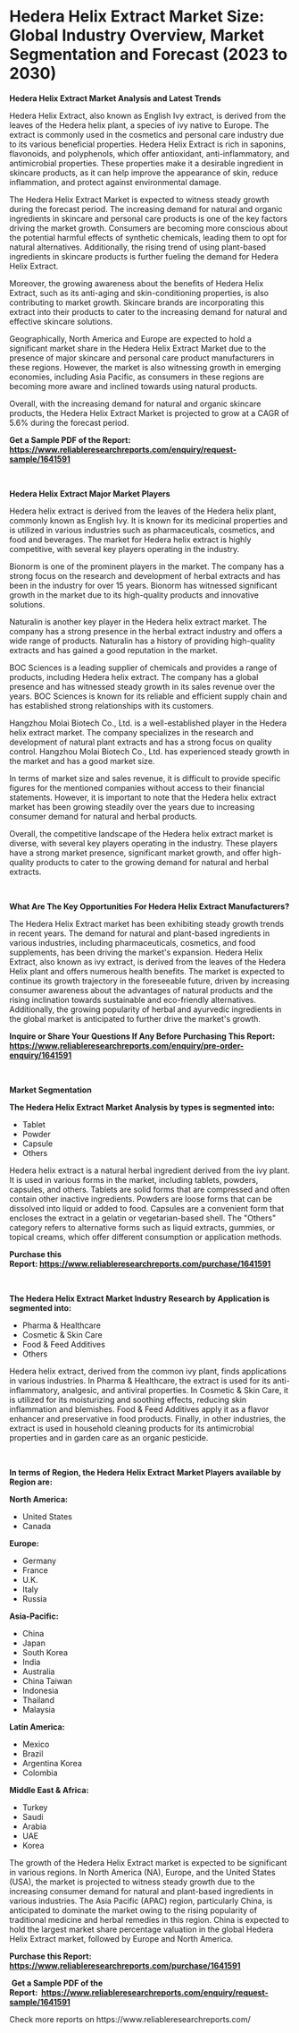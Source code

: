 <p><h1>Hedera Helix Extract Market Size: Global Industry Overview, Market Segmentation and Forecast (2023 to 2030)</h1></p><p><strong>Hedera Helix Extract Market Analysis and Latest Trends</strong></p>
<p><p>Hedera Helix Extract, also known as English Ivy extract, is derived from the leaves of the Hedera helix plant, a species of ivy native to Europe. The extract is commonly used in the cosmetics and personal care industry due to its various beneficial properties. Hedera Helix Extract is rich in saponins, flavonoids, and polyphenols, which offer antioxidant, anti-inflammatory, and antimicrobial properties. These properties make it a desirable ingredient in skincare products, as it can help improve the appearance of skin, reduce inflammation, and protect against environmental damage.</p><p>The Hedera Helix Extract Market is expected to witness steady growth during the forecast period. The increasing demand for natural and organic ingredients in skincare and personal care products is one of the key factors driving the market growth. Consumers are becoming more conscious about the potential harmful effects of synthetic chemicals, leading them to opt for natural alternatives. Additionally, the rising trend of using plant-based ingredients in skincare products is further fueling the demand for Hedera Helix Extract.</p><p>Moreover, the growing awareness about the benefits of Hedera Helix Extract, such as its anti-aging and skin-conditioning properties, is also contributing to market growth. Skincare brands are incorporating this extract into their products to cater to the increasing demand for natural and effective skincare solutions.</p><p>Geographically, North America and Europe are expected to hold a significant market share in the Hedera Helix Extract Market due to the presence of major skincare and personal care product manufacturers in these regions. However, the market is also witnessing growth in emerging economies, including Asia Pacific, as consumers in these regions are becoming more aware and inclined towards using natural products.</p><p>Overall, with the increasing demand for natural and organic skincare products, the Hedera Helix Extract Market is projected to grow at a CAGR of 5.6% during the forecast period.</p></p>
<p><strong>Get a Sample PDF of the Report:&nbsp; <a href="https://www.reliableresearchreports.com/enquiry/request-sample/1641591">https://www.reliableresearchreports.com/enquiry/request-sample/1641591</a></strong></p>
<p>&nbsp;</p>
<p><strong>Hedera Helix Extract Major Market Players</strong></p>
<p><p>Hedera helix extract is derived from the leaves of the Hedera helix plant, commonly known as English Ivy. It is known for its medicinal properties and is utilized in various industries such as pharmaceuticals, cosmetics, and food and beverages. The market for Hedera helix extract is highly competitive, with several key players operating in the industry.</p><p>Bionorm is one of the prominent players in the market. The company has a strong focus on the research and development of herbal extracts and has been in the industry for over 15 years. Bionorm has witnessed significant growth in the market due to its high-quality products and innovative solutions.</p><p>Naturalin is another key player in the Hedera helix extract market. The company has a strong presence in the herbal extract industry and offers a wide range of products. Naturalin has a history of providing high-quality extracts and has gained a good reputation in the market.</p><p>BOC Sciences is a leading supplier of chemicals and provides a range of products, including Hedera helix extract. The company has a global presence and has witnessed steady growth in its sales revenue over the years. BOC Sciences is known for its reliable and efficient supply chain and has established strong relationships with its customers.</p><p>Hangzhou Molai Biotech Co., Ltd. is a well-established player in the Hedera helix extract market. The company specializes in the research and development of natural plant extracts and has a strong focus on quality control. Hangzhou Molai Biotech Co., Ltd. has experienced steady growth in the market and has a good market size.</p><p>In terms of market size and sales revenue, it is difficult to provide specific figures for the mentioned companies without access to their financial statements. However, it is important to note that the Hedera helix extract market has been growing steadily over the years due to increasing consumer demand for natural and herbal products.</p><p>Overall, the competitive landscape of the Hedera helix extract market is diverse, with several key players operating in the industry. These players have a strong market presence, significant market growth, and offer high-quality products to cater to the growing demand for natural and herbal extracts.</p></p>
<p>&nbsp;</p>
<p><strong>What Are The Key Opportunities For Hedera Helix Extract Manufacturers?</strong></p>
<p><p>The Hedera Helix Extract market has been exhibiting steady growth trends in recent years. The demand for natural and plant-based ingredients in various industries, including pharmaceuticals, cosmetics, and food supplements, has been driving the market's expansion. Hedera Helix Extract, also known as ivy extract, is derived from the leaves of the Hedera Helix plant and offers numerous health benefits. The market is expected to continue its growth trajectory in the foreseeable future, driven by increasing consumer awareness about the advantages of natural products and the rising inclination towards sustainable and eco-friendly alternatives. Additionally, the growing popularity of herbal and ayurvedic ingredients in the global market is anticipated to further drive the market's growth.</p></p>
<p><strong>Inquire or Share Your Questions If Any Before Purchasing This Report: <a href="https://www.reliableresearchreports.com/enquiry/pre-order-enquiry/1641591">https://www.reliableresearchreports.com/enquiry/pre-order-enquiry/1641591</a></strong></p>
<p>&nbsp;</p>
<p><strong>Market Segmentation</strong></p>
<p><strong>The Hedera Helix Extract Market Analysis by types is segmented into:</strong></p>
<p><ul><li>Tablet</li><li>Powder</li><li>Capsule</li><li>Others</li></ul></p>
<p><p>Hedera helix extract is a natural herbal ingredient derived from the ivy plant. It is used in various forms in the market, including tablets, powders, capsules, and others. Tablets are solid forms that are compressed and often contain other inactive ingredients. Powders are loose forms that can be dissolved into liquid or added to food. Capsules are a convenient form that encloses the extract in a gelatin or vegetarian-based shell. The "Others" category refers to alternative forms such as liquid extracts, gummies, or topical creams, which offer different consumption or application methods.</p></p>
<p><strong>Purchase this Report:&nbsp;<a href="https://www.reliableresearchreports.com/purchase/1641591">https://www.reliableresearchreports.com/purchase/1641591</a></strong></p>
<p>&nbsp;</p>
<p><strong>The Hedera Helix Extract Market Industry Research by Application is segmented into:</strong></p>
<p><ul><li>Pharma & Healthcare</li><li>Cosmetic & Skin Care</li><li>Food & Feed Additives</li><li>Others</li></ul></p>
<p><p>Hedera helix extract, derived from the common ivy plant, finds applications in various industries. In Pharma & Healthcare, the extract is used for its anti-inflammatory, analgesic, and antiviral properties. In Cosmetic & Skin Care, it is utilized for its moisturizing and soothing effects, reducing skin inflammation and blemishes. Food & Feed Additives apply it as a flavor enhancer and preservative in food products. Finally, in other industries, the extract is used in household cleaning products for its antimicrobial properties and in garden care as an organic pesticide.</p></p>
<p>&nbsp;</p>
<p><strong>In terms of Region, the Hedera Helix Extract Market Players available by Region are:</strong></p>
<p>
    <p> <strong> North America: </strong>
        <ul>
            <li>United States</li>
            <li>Canada</li>
        </ul>
        </p> 
    <p> <strong> Europe: </strong>
        <ul>
            <li>Germany</li>
            <li>France</li>
            <li>U.K.</li>
            <li>Italy</li>
            <li>Russia</li>
        </ul>
        </p> 
    <p> <strong> Asia-Pacific: </strong>
        <ul>
            <li>China</li>
            <li>Japan</li>
            <li>South Korea</li>
            <li>India</li>
            <li>Australia</li>
            <li>China Taiwan</li>
            <li>Indonesia</li>
            <li>Thailand</li>
            <li>Malaysia</li>
        </ul>
        </p> 
    <p> <strong> Latin America: </strong>
        <ul>
            <li>Mexico</li>
            <li>Brazil</li>
            <li>Argentina Korea</li>
            <li>Colombia</li>
        </ul>
        </p> 
    <p> <strong> Middle East & Africa: </strong>
        <ul>
            <li>Turkey</li>
            <li>Saudi</li>
            <li>Arabia</li>
            <li>UAE</li>
            <li>Korea</li>
        </ul>
    </p>
    </p>
<p><p>The growth of the Hedera Helix Extract market is expected to be significant in various regions. In North America (NA), Europe, and the United States (USA), the market is projected to witness steady growth due to the increasing consumer demand for natural and plant-based ingredients in various industries. The Asia Pacific (APAC) region, particularly China, is anticipated to dominate the market owing to the rising popularity of traditional medicine and herbal remedies in this region. China is expected to hold the largest market share percentage valuation in the global Hedera Helix Extract market, followed by Europe and North America.</p></p>
<p><strong>Purchase this Report: <a href="https://www.reliableresearchreports.com/purchase/1641591">https://www.reliableresearchreports.com/purchase/1641591</a></strong></p>
<p>&nbsp;<strong>Get a Sample PDF of the Report:&nbsp;&nbsp;<a href="https://www.reliableresearchreports.com/enquiry/request-sample/1641591">https://www.reliableresearchreports.com/enquiry/request-sample/1641591</a></strong></p>
<p><strong></strong></p>
<p>Check more reports on https://www.reliableresearchreports.com/</p>